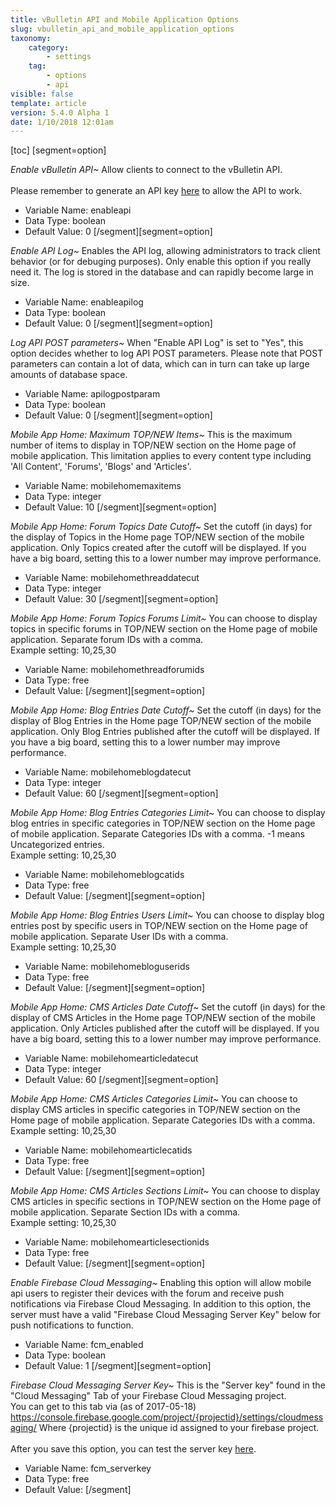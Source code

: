 ```yaml
---
title: vBulletin API and Mobile Application Options
slug: vbulletin_api_and_mobile_application_options
taxonomy:
    category:
        - settings
    tag:
        - options
        - api
visible: false
template: article
version: 5.4.0 Alpha 1
date: 1/10/2018 12:01am
---
```


[toc]
[segment=option]

*Enable vBulletin API~*
Allow clients to connect to the vBulletin API. <br /><br />Please remember to generate an API key <a href="admincp/api.php">here</a> to allow the API to work.



- Variable Name: enableapi
- Data Type: boolean
- Default Value: 0
[/segment][segment=option]

*Enable API Log~*
Enables the API log, allowing administrators to track client behavior (or for debuging purposes). Only enable this option if you really need it. The log is stored in the database and can rapidly become large in size.



- Variable Name: enableapilog
- Data Type: boolean
- Default Value: 0
[/segment][segment=option]

*Log API POST parameters~*
When "Enable API Log" is set to "Yes", this option decides whether to log API POST parameters. Please note that POST parameters can contain a lot of data, which can in turn can take up large amounts of database space.



- Variable Name: apilogpostparam
- Data Type: boolean
- Default Value: 0
[/segment][segment=option]

*Mobile App Home: Maximum TOP/NEW Items~*
This is the maximum number of items to display in TOP/NEW section on the Home page of mobile application. This limitation applies to every content type including 'All Content', 'Forums', 'Blogs' and 'Articles'.



- Variable Name: mobilehomemaxitems
- Data Type: integer
- Default Value: 10
[/segment][segment=option]

*Mobile App Home: Forum Topics Date Cutoff~*
Set the cutoff (in days) for the display of Topics in the Home page TOP/NEW section of the mobile application. Only Topics created after the cutoff will be displayed. If you have a big board, setting this to a lower number may improve performance.



- Variable Name: mobilehomethreaddatecut
- Data Type: integer
- Default Value: 30
[/segment][segment=option]

*Mobile App Home: Forum Topics Forums Limit~*
You can choose to display topics in specific forums in TOP/NEW section on the Home page of mobile application. Separate forum IDs with a comma.<br />Example setting: 10,25,30



- Variable Name: mobilehomethreadforumids
- Data Type: free
- Default Value: 
[/segment][segment=option]

*Mobile App Home: Blog Entries Date Cutoff~*
Set the cutoff (in days) for the display of Blog Entries in the Home page TOP/NEW section of the mobile application. Only Blog Entries published after the cutoff will be displayed. If you have a big board, setting this to a lower number may improve performance.



- Variable Name: mobilehomeblogdatecut
- Data Type: integer
- Default Value: 60
[/segment][segment=option]

*Mobile App Home: Blog Entries Categories Limit~*
You can choose to display blog entries in specific categories in TOP/NEW section on the Home page of mobile application. Separate Categories IDs with a comma. -1 means Uncategorized entries.<br />Example setting: 10,25,30



- Variable Name: mobilehomeblogcatids
- Data Type: free
- Default Value: 
[/segment][segment=option]

*Mobile App Home: Blog Entries Users Limit~*
You can choose to display blog entries post by specific users in TOP/NEW section on the Home page of mobile application. Separate User IDs with a comma.<br />Example setting: 10,25,30



- Variable Name: mobilehomebloguserids
- Data Type: free
- Default Value: 
[/segment][segment=option]

*Mobile App Home: CMS Articles Date Cutoff~*
Set the cutoff (in days) for the display of CMS Articles in the Home page TOP/NEW section of the mobile application. Only Articles published after the cutoff will be displayed. If you have a big board, setting this to a lower number may improve performance.



- Variable Name: mobilehomearticledatecut
- Data Type: integer
- Default Value: 60
[/segment][segment=option]

*Mobile App Home: CMS Articles Categories Limit~*
You can choose to display CMS articles in specific categories in TOP/NEW section on the Home page of mobile application. Separate Categories IDs with a comma.<br />Example setting: 10,25,30



- Variable Name: mobilehomearticlecatids
- Data Type: free
- Default Value: 
[/segment][segment=option]

*Mobile App Home: CMS Articles Sections Limit~*
You can choose to display CMS articles in specific sections in TOP/NEW section on the Home page of mobile application. Separate Section IDs with a comma.<br />Example setting: 10,25,30



- Variable Name: mobilehomearticlesectionids
- Data Type: free
- Default Value: 
[/segment][segment=option]

*Enable Firebase Cloud Messaging~*
Enabling this option will allow mobile api users to register their devices with the forum and receive push notifications via Firebase Cloud Messaging.
In addition to this option, the server must have a valid "Firebase Cloud Messaging Server Key" below for push notifications to function.



- Variable Name: fcm_enabled
- Data Type: boolean
- Default Value: 1
[/segment][segment=option]

*Firebase Cloud Messaging Server Key~*
This is the "Server key" found in the "Cloud Messaging" Tab of your Firebase Cloud Messaging project. <br />
You can get to this tab via (as of 2017-05-18)
https://console.firebase.google.com/project/{projectid}/settings/cloudmessaging/
Where {projectid} is the unique id assigned to your firebase project. <br />
<br />
After you save this option, you can test the server key <a href="admincp/fcm.php">here</a>.



- Variable Name: fcm_serverkey
- Data Type: free
- Default Value: 
[/segment]